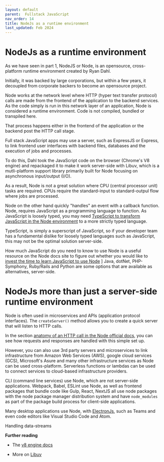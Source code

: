 ```yaml
---
layout: default
parent:  Fullstack JavaScript
nav_order: 14
title: NodeJs as a runtime environment
last_updated: Feb 2024
---
```



# NodeJs as a runtime environment

As we have seen in part 1, NodeJS  or Node, is an opensource, cross-platform runtime environment created by Ryan Dahl. 

Initially, it was backed by large corporations, but within a few years, it decoupled from corporate backers to become an opensource project. 

Node works at the network level where HTTP (hyper text transfer protocol) calls are made from the frontend of the application to the backend services. As the code simply is run in this network layer of an application, Node is considered a runtime environment. Code is not compiled, bundled or transpiled here. 

That process happens either in the frontend of the application or the backend post the HTTP call stage.

Full stack JavaScript apps may use a server, such as ExpressJS or Express, to link frontend user interfaces with backend files, databases and the execution of jobs and processes.

To do this, Dahl took the JavaScript code on the browser (Chrome's V8 engine) and repackaged it to make it work server-side with Libuv, which is a mutli-platform support library primarily built for Node focusing on asynchronous input/output (I/O).

As a result, Node is not a great solution where CPU (central processor unit) tasks are required. CPUs require the standard-input to standard-outpul flow where jobs are processed. 

Node on the other hand quickly "handles" an event with a callback function. Node, requires JavaScript as a programming language to function. As JavaScript is loosely typed, you may need [TypeScript to transform JavaScript in the Node environment](https://nodejs.org/en/learn/getting-started/nodejs-with-typescript) to a more strictly typed language. 

TypeScript, is simply a superscript of JavaScript, so if your developer team has a fundamental dislike for loosely typed languages such as JavaScript, this may not be the optimal solution server-side. 

How much JavaScript do you need to know to use Node is a useful resource on the Node docs site to figure out whether you would like to [invest the time to learn JavaScript to use Node](https://nodejs.org/en/learn/getting-started/how-much-javascript-do-you-need-to-know-to-use-nodejs)
]
Java, dotNet, PHP-Symphony, Ruby/Rails and Python are some options that are available as alternatives, server-side.

# NodeJs more than just a server-side runtime environment

Node is often used in microservices and APIs (application protocol interfaces). The `createServer()` method allows you to create a quick server that will listen to HTTP calls. 

In the section [anatomy of an HTTP call in the Node official docs](https://nodejs.org/en/learn/modules/anatomy-of-an-http-transaction), you can see how requests and responses are handled with this simple set up.

However, you can also use 3rd party servers and microservices to link infrastructure from Amazon Web Services (AWS), google cloud services (GCS), Microsoft's Asure and many other infrastructure services as Node can be used cross-platform. Serverless functions or lambdas can be used to connect services to cloud-based infrastructure providers.

CLI (command line services) use Node, which are not server-side applications. Webpack, Babel, ESLint use Node, as well as frontend packages that bundle code like Gulp, React, NextJS all use node packages with the node package manager distribution system and have `node_modules` as part of the package build process for client-side applications.

Many desktop applications use Node, with [ElectronJs](https://www.electronjs.org/), such as Teams and even code editors like Visual Studio Code and Atom.

Handling data-streams


__Further reading__

- The [v8 engine docs](https://v8.dev/docs)

- More on [Libuv](https://docs.libuv.org/en/v1.x/)